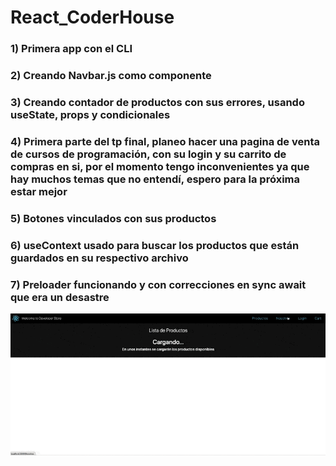 # React_CoderHouse

### 1) Primera app con el CLI
### 2) Creando Navbar.js como componente
### 3) Creando contador de productos con sus errores, usando useState, props y condicionales
### 4) Primera parte del tp final, planeo hacer una pagina de venta de cursos de programación, con su login y su carrito de compras en si, por el momento tengo inconvenientes ya que hay muchos temas que no entendí, espero para la próxima estar mejor
### 5) Botones vinculados con sus productos
### 6) useContext usado para buscar los productos que están guardados en su respectivo archivo
### 7) Preloader funcionando y con correcciones en sync await que era un desastre

![Alt Text](https://github.com/lucasezequielriera/React_CoderHouse/blob/master/gif_react.gif)
